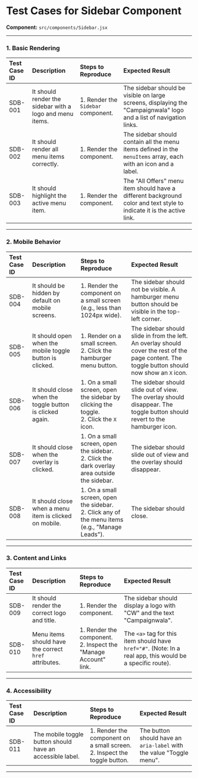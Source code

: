 
# Test Cases for Sidebar Component

**Component:** `src/components/Sidebar.jsx`

---

### 1. Basic Rendering

| Test Case ID | Description | Steps to Reproduce | Expected Result |
| :--- | :--- | :--- | :--- |
| SDB-001 | It should render the sidebar with a logo and menu items. | 1. Render the `Sidebar` component. | The sidebar should be visible on large screens, displaying the "Campaignwala" logo and a list of navigation links. |
| SDB-002 | It should render all menu items correctly. | 1. Render the component. | The sidebar should contain all the menu items defined in the `menuItems` array, each with an icon and a label. |
| SDB-003 | It should highlight the active menu item. | 1. Render the component. | The "All Offers" menu item should have a different background color and text style to indicate it is the active link. |

---

### 2. Mobile Behavior

| Test Case ID | Description | Steps to Reproduce | Expected Result |
| :--- | :--- | :--- | :--- |
| SDB-004 | It should be hidden by default on mobile screens. | 1. Render the component on a small screen (e.g., less than 1024px wide). | The sidebar should not be visible. A hamburger menu button should be visible in the top-left corner. |
| SDB-005 | It should open when the mobile toggle button is clicked. | 1. Render on a small screen. <br> 2. Click the hamburger menu button. | The sidebar should slide in from the left. An overlay should cover the rest of the page content. The toggle button should now show an `X` icon. |
| SDB-006 | It should close when the toggle button is clicked again. | 1. On a small screen, open the sidebar by clicking the toggle. <br> 2. Click the `X` icon. | The sidebar should slide out of view. The overlay should disappear. The toggle button should revert to the hamburger icon. |
| SDB-007 | It should close when the overlay is clicked. | 1. On a small screen, open the sidebar. <br> 2. Click the dark overlay area outside the sidebar. | The sidebar should slide out of view and the overlay should disappear. |
| SDB-008 | It should close when a menu item is clicked on mobile. | 1. On a small screen, open the sidebar. <br> 2. Click any of the menu items (e.g., "Manage Leads"). | The sidebar should close. |

---

### 3. Content and Links

| Test Case ID | Description | Steps to Reproduce | Expected Result |
| :--- | :--- | :--- | :--- |
| SDB-009 | It should render the correct logo and title. | 1. Render the component. | The sidebar should display a logo with "CW" and the text "Campaignwala". |
| SDB-010 | Menu items should have the correct `href` attributes. | 1. Render the component. <br> 2. Inspect the "Manage Account" link. | The `<a>` tag for this item should have `href="#"`. (Note: In a real app, this would be a specific route). |

---

### 4. Accessibility

| Test Case ID | Description | Steps to Reproduce | Expected Result |
| :--- | :--- | :--- | :--- |
| SDB-011 | The mobile toggle button should have an accessible label. | 1. Render the component on a small screen. <br> 2. Inspect the toggle button. | The button should have an `aria-label` with the value "Toggle menu". |

---
